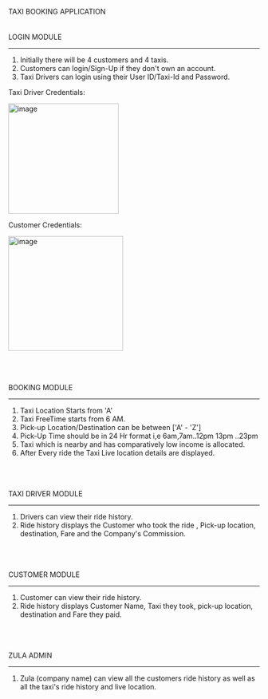 TAXI BOOKING APPLICATION
<br><br><br>
LOGIN MODULE
____________

1. Initially there will be 4 customers and 4 taxis.
2. Customers can login/Sign-Up if they don't own an account.
3. Taxi Drivers can login using their User ID/Taxi-Id and Password.

Taxi Driver Credentials:

<img width="221" alt="image" src="https://github.com/pavithra026/Low-Level-Designs/assets/83458034/47b704fe-431a-4f61-9846-74348adfd89f">


Customer Credentials:

<img width="230" alt="image" src="https://github.com/pavithra026/Low-Level-Designs/assets/83458034/4216b351-1015-4fd9-8eac-c3ac2bffeca1">

<br><br><br>
BOOKING MODULE
______________

1. Taxi Location Starts from 'A'
1. Taxi FreeTime starts from 6 AM.
2. Pick-up Location/Destination can be between ['A' - 'Z']
3. Pick-Up Time should be in 24 Hr format i,e 6am,7am..12pm 13pm ..23pm
4. Taxi which is nearby and has comparatively low income is allocated.
5. After Every ride the Taxi Live location details are displayed.

<br><br><br>
TAXI DRIVER MODULE
__________________

1. Drivers can view their ride history.
1. Ride history displays the Customer who took the ride , Pick-up location, destination, Fare and the Company's Commission.

<br><br><br>
CUSTOMER MODULE
_______________

1. Customer can view their ride history.
2. Ride history displays Customer Name, Taxi they took, pick-up location, destination and Fare they paid.

<br><br><br>
ZULA ADMIN 
__________

1. Zula (company name) can view all the customers ride history as well as all the taxi's ride history and live location.



